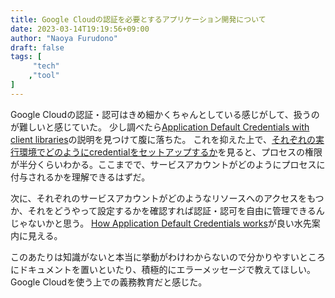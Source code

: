 ```yaml
---
title: Google Cloudの認証を必要とするアプリケーション開発について
date: 2023-03-14T19:19:56+09:00
author: "Naoya Furudono"
draft: false
tags: [
     "tech"
    ,"tool"
]
---
```


Google Cloudの認証・認可はきめ細かくちゃんとしている感じがして、扱うのが難しいと感じていた。
少し調べたら[Application Default Credentials with client libraries](https://cloud.google.com/docs/authentication/client-libraries#adc)の説明を見つけて腹に落ちた。
これを抑えた上で、[それぞれの実行環境でどのようにcredentialをセットアップするか](https://cloud.google.com/docs/authentication/provide-credentials-adc#how_to_provide_credentials_to_adc)を見ると、プロセスの権限が半分くらいわかる。ここまでで、サービスアカウントがどのようにプロセスに付与されるかを理解できるはずだ。

次に、それぞれのサービスアカウントがどのようなリソースへのアクセスをもつか、それをどうやって設定するかを確認すれば認証・認可を自由に管理できるんじゃないかと思う。
[How Application Default Credentials works](https://cloud.google.com/docs/authentication/application-default-credentials#personal)が良い水先案内に見える。

このあたりは知識がないと本当に挙動がわけわからないので分かりやすいところにドキュメントを置いといたり、積極的にエラーメッセージで教えてほしい。
Google Cloudを使う上での義務教育だと感じた。

